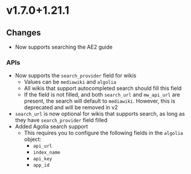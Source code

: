 # v1.7.0+1.21.1

## Changes

- Now supports searching the AE2 guide

### APIs

- Now supports the `search_provider` field for wikis
  - Values can be `mediawiki` and `algolia`
  - All wikis that support autocompleted search should fill this field
  - If the field is not filled, and both `search_url` and `mw_api_url` are present, the search will default to `mediawiki`. However, this is deprecated and will be removed in v2
- `search_url` is now optional for wikis that supports search, as long as they have `search_provider` field filled
- Added Agolia search support
  - This requires you to configure the following fields in the `algolia` object:
    - `api_url`
    - `index_name`
    - `api_key`
    - `app_id`

